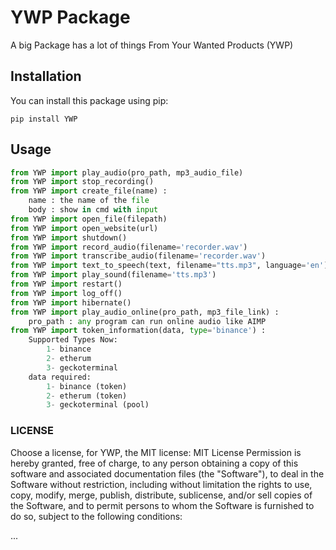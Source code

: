 # YWP Package

A big Package has a lot of things From Your Wanted Products (YWP)

## Installation

You can install this package using pip:
```
pip install YWP
```
## Usage

```python
from YWP import play_audio(pro_path, mp3_audio_file)
from YWP import stop_recording()
from YWP import create_file(name) :
    name : the name of the file
    body : show in cmd with input
from YWP import open_file(filepath)
from YWP import open_website(url)
from YWP import shutdown()
from YWP import record_audio(filename='recorder.wav')
from YWP import transcribe_audio(filename='recorder.wav')
from YWP import text_to_speech(text, filename="tts.mp3", language='en')
from YWP import play_sound(filename='tts.mp3')
from YWP import restart()
from YWP import log_off()
from YWP import hibernate()
from YWP import play_audio_online(pro_path, mp3_file_link) :
    pro_path : any program can run online audio like AIMP
from YWP import token_information(data, type='binance') :
    Supported Types Now:
        1- binance
        2- etherum
        3- geckoterminal
    data required:
        1- binance (token)
        2- etherum (token)
        3- geckoterminal (pool)
```

### LICENSE

Choose a license, for YWP, the MIT license:
MIT License
Permission is hereby granted, free of charge, to any person obtaining a copy
of this software and associated documentation files (the "Software"), to deal
in the Software without restriction, including without limitation the rights
to use, copy, modify, merge, publish, distribute, sublicense, and/or sell
copies of the Software, and to permit persons to whom the Software is
furnished to do so, subject to the following conditions:

...